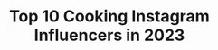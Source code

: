 ---
title: Top 10 Cooking Instagram Influencers in 2023
description: >-
  Find top cooking Instagram influencers in 2023. Most popular hashtags: #ootd #hunting #food.
platform: Instagram
hits: 7182
text_top: Identify the top-rated Instagram accounts on inBeat.
text_bottom: Our database aggregates 7182 Instagram influencers like this for you to contact.
profiles:
  - username: "cooking"
    fullname: >-
      Cooking
    bio: >-
      🍥 The official Instagram cooking page! 🍥 Posting super yummy food daily!
    location: ""
    followers: 120900
    engagement: 264
    commentsToLikes: 0.045601
    id: ck6uag9wu3eb10j713fiwb90p
    verified: false
    hashtags: ""
  - username: "helia_saffar"
    fullname: >-
      هلیا صفار🍝
    bio: >-
      🍃💛 Cooking Is My Therapy💜🍃 👩🏻‍🍳👩🏻‍🍳Graduated in culinary👩🏻‍🍳👩🏻‍🍳 💙فارغ التحصیل رشته آشپزی 💙
    location: "United States"
    followers: 75823
    engagement: 1076
    commentsToLikes: 0.059387
    id: ck0w6s02ja0k60i19p5r9sb6h
    verified: false
    hashtags: ""
  - username: "stereolady"
    fullname: >-
      StereoLady 🎧❤️
    bio: >-
      Rome 🇮🇹 music 🎵 drums & piano 🥁 cooking 🍽️ walking 🚶 programming 💾 languages 🈴 sharing thoughts & emotions 💭 being awake at night 🌙 astronomy 💫
    location: "Italy"
    followers: 30960
    engagement: 880
    commentsToLikes: 0.079902
    id: ck8tahj87rs2p0j78rh1p3ygr
    verified: false
    hashtags: "#almenotunelluniverso"
  - username: "t_a_p_u_h_i"
    fullname: >-
      Dudi Tapuhi 🍏
    bio: >-
      Modi'in, Israel🇮🇱 My Family👨‍👩‍👧‍👧 People👩🏼‍🦰👨🏽‍🦲 Cooking👨🏻‍🍳 & More Stuff Nikon D850📷 /Fuji X-E3📷 /GoPro Hero 7📷/iPhone 8+📱 החיים ברזולוציה גבוהה
    location: ""
    followers: 3398
    engagement: 2165
    commentsToLikes: 0.454826
    id: ckf5p4zqv4zxu0j2300voqw7u
    verified: false
    hashtags: ""
  - username: "sarah_hsiao"
    fullname: >-
      Sarah Hsiao
    bio: >-
      Craving for a traveling life✨ ⬇️More about my blog 🆕【JIFS Cooking Salon】台中最美古董私宅餐廳(讀者優惠)
    location: ""
    followers: 36095
    engagement: 534
    commentsToLikes: 0.065990
    id: ck5c1jynlvbvz0i11py9jevto
    verified: false
    hashtags: "#hualientravel, #mountains, #traveltheworld, #halloweenmakeup"
  - username: "trout_in_the_valley"
    fullname: >-
      Hook Em' And Cook Em'
    bio: >-
      Lehigh Valley,Pa📌Fishing,Hunting,Cooking,and Everything Outdoors. 🎣🏹🦌🦃🌄Page Owner:@g__achi.
    location: "United States"
    followers: 8966
    engagement: 1165
    commentsToLikes: 0.093059
    id: ck6tzs7i7bjt80j71u8rqddde
    verified: false
    hashtags: "#hunting, #fishing, #fisherman, #outdoors"
  - username: "luke_spongo"
    fullname: >-
      Luke Spong
    bio: >-
      Venatic | Decent Angler | Cooking | Cant sing | Can’t dance @livinwithmb🤞
    location: "United States"
    followers: 24258
    engagement: 989
    commentsToLikes: 0.051960
    id: ckap8vrwuq4130i78uyucz87f
    verified: false
    hashtags: "#turkeyhunting, #cantstoptheflop, #fueledbynature, #appareldesign"
  - username: "emily.fauver"
    fullname: >-
      ✖️ E M I L Y   F A U V E R ✖️
    bio: >-
      #POSTPARTUM Fitness 👶🏼 Mama to A Miracle ✈️ Mil Spouse 👩‍🍳 Big Bow Cooking Show Producer ✉️ emilyfauver3@gmail.com CHANGE YOUR LIFE HERE👇🏼
    location: "United States"
    followers: 114928
    engagement: 830
    commentsToLikes: 0.031575
    id: ck5pykyf3wiqr0i11ovkjll74
    verified: false
    hashtags: "#bigbowcookingshow, #thisismycircle, #thebigbowcookingshow, #humblebrag"
  - username: "payydayyy"
    fullname: >-
      Payton Stumbaugh Chadwick
    bio: >-
      @asics Athlete @captathletics || Arkansas Alumni || USA 🥈|| 💍 || Cooking❤️ @traegergrills || Fayetteville, AR || @macrostax discount code: PAYTON10
    location: "United States"
    followers: 8415
    engagement: 1360
    commentsToLikes: 0.051963
    id: ck6ttzvwrdif40j71zt7z25ev
    verified: false
    hashtags: "#track, #foodie, #athletics, #training"
  - username: "tamarawebb_"
    fullname: >-
      TAMARA WEBB 💫
    bio: >-
      Founder of @thebalancequeen LIFESTYLER•TRAVELLER•BELIEVER 👸 Wife & Mummy to 🧚‍♂️ 🌹 Healthy Cooking #balance 🥑 Fitness 😀 tw@tamarawebb.com
    location: "India"
    followers: 53255
    engagement: 805
    commentsToLikes: 0.078111
    id: ck8tavj66t8pm0j7872g8sxdw
    verified: false
    hashtags: "#covid, #postpartum, #newmum, #outfitoftheday"
---
